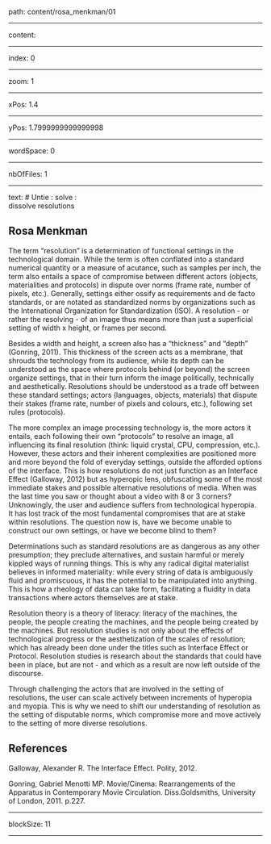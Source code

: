 path: content/rosa_menkman/01

----

content: 

----

index: 0

----

zoom: 1

----

xPos: 1.4

----

yPos: 1.7999999999999998

----

wordSpace: 0

----

nbOfFiles: 1

----

text: # Untie : solve : <br> dissolve resolutions
## Rosa Menkman

The term “resolution” is a determination of functional settings in the technological domain. While the term is often conflated into a standard numerical quantity or a measure of acutance, such as samples per inch, the term also entails a space of compromise between different actors (objects, materialities and protocols) in dispute over norms (frame rate, number of pixels, etc.). Generally, settings either ossify as requirements and de facto standards, or are notated as standardized norms by organizations such as the International Organization for Standardization (ISO). A resolution - or rather the resolving - of an image thus means more than just a superficial setting of width x height, or frames per second.

Besides a width and height, a screen also has a “thickness” and “depth” (Gonring, 2011). This thickness of the screen acts as a membrane, that shrouds the technology from its audience, while its depth can be understood as the space where protocols behind (or beyond) the screen organize settings, that in their turn inform the image politically, technically and aesthetically. Resolutions should be understood as a trade off between these standard settings; actors (languages, objects, materials) that dispute their stakes (frame rate, number of pixels and colours, etc.), following set rules (protocols).

The more complex an image processing technology is, the more actors it entails, each following their own “protocols” to resolve an image, all influencing its final resolution (think: liquid crystal, CPU, compression, etc.). However, these actors and their inherent complexities are positioned more and more beyond the fold of everyday settings, outside the afforded options of the interface. This is how resolutions do not just function as an Interface Effect (Galloway, 2012) but as hyperopic lens, obfuscating some of the most immediate stakes and possible alternative resolutions of media. When was the last time you saw or thought about a video with 8 or 3 corners?
Unknowingly, the user and audience suffers from technological hyperopia. It has lost track of the most fundamental compromises that are at stake within resolutions. The question now is, have we become unable to construct our own settings, or have we become blind to them?

Determinations such as standard resolutions are as dangerous as any other presumption; they preclude alternatives, and sustain harmful or merely kippled ways of running things. This is why any radical digital materialist believes in informed materiality: while every string of data is ambiguously fluid and promiscuous, it has the potential to be manipulated into anything. This is how a rheology of data can take form, facilitating a fluidity in data transactions where actors themselves are at stake. 

Resolution theory is a theory of literacy: literacy of the machines, the people, the people creating the machines, and the people being created by the machines. But resolution studies is not only about the effects of technological progress or the aesthetization of the scales of resolution; which has already been done under the titles such as Interface Effect or Protocol. Resolution studies is research about the standards that could have been in place, but are not - and which as a result are now left outside of the discourse. 

Through challenging the actors that are involved in the setting of resolutions, the user can scale actively between increments of hyperopia and myopia. This is why we need to shift our understanding of resolution as the setting of disputable norms, which compromise more  and move actively to the setting of more diverse resolutions. 

## References
Galloway, Alexander R. The Interface Effect. Polity, 2012.  
  
Gonring, Gabriel Menotti MP. Movie/Cinema: Rearrangements of the Apparatus in Contemporary Movie Circulation. Diss.Goldsmiths, University of London, 2011. p.227.




----

blockSize: 11

----

